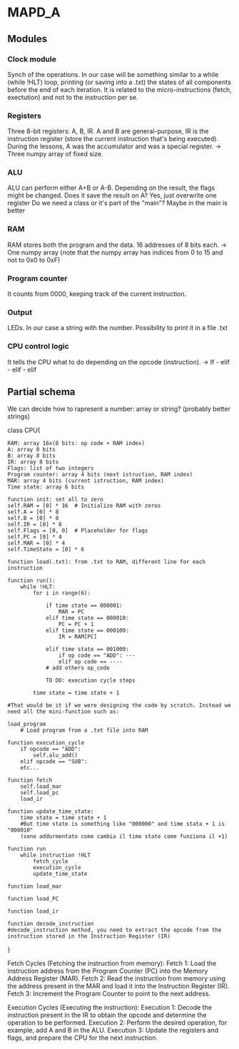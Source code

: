 # MAPD_A

## Modules

### Clock module
Synch of the operations. 
In our case will be something similar to a while (while !HLT) loop, printing (or saving into a .txt) the states of all components before the end of each iteration. 
It is related to the micro-instructions (fetch, exectution) and not to the instruction per se. 

### Registers
Three 8-bit registers: A, B, IR. A and B are general-purpose, IR is the instruction register (store the current instruction that's being executed). 
During the lessons, A was the accumulator and was a special register. 
-> Three numpy array of fixed size. 


### ALU
ALU can perform either A+B or A-B. 
Depending on the result, the flags might be changed. 
Does it save the result on A? Yes, just overwrite one register
Do we need a class or it's part of the "main"? Maybe in the main is better


### RAM
RAM stores both the program and the data. 16 addresses of 8 bits each. 
-> One numpy array (note that the numpy array has indices from 0 to 15 and not to 0x0 to 0xF)


### Program counter
It counts from 0000, keeping track of the current instruction. 

### Output
LEDs. In our case a string with the number. Possibility to print it in a file .txt


### CPU control logic
It tells the CPU what to do depending on the opcode (instruction). 
-> If - elif - elif - elif


## Partial schema
We can decide how to rapresent a number: array or string? (probably better strings)

class CPU{

    RAM: array 16x(8 bits: op code + RAM index)
    A: array 8 bits
    B: array 8 bits
    IR: array 8 bits
    Flags: list of two integers
    Program counter: array 4 bits (next istruction, RAM index)
    MAR: array 4 bits (current istruction, RAM index)
    Time state: array 6 bits

    function init: set all to zero 
    self.RAM = [0] * 16  # Initialize RAM with zeros
    self.A = [0] * 8
    self.B = [0] * 8
    self.IR = [0] * 8
    self.Flags = [0, 0]  # Placeholder for flags
    self.PC = [0] * 4
    self.MAR = [0] * 4
    self.TimeState = [0] * 6
    
    function load(.txt): from .txt to RAM, different line for each instruction

    function run():
        while !HLT: 
            for i in range(6):

                if time state == 000001:
                    MAR = PC
                elif time state == 000010:
                    PC = PC + 1
                elif time state == 000100:
                    IR = RAM[PC]

                elif time state == 001000:
                    if op code == "ADD": ---
                    elif op code == ----
                # add others op_code

                TO DO: execution cycle steps

            time state = time state + 1

    #That would be it if we were designing the code by scratch. Instead we need all the mini-function such as:

    load_program
        # Load program from a .txt file into RAM
    
    function execution_cycle
        if opcode == "ADD":
            self.alu_add()
        elif opcode == "SUB":
        etc...
    
    function fetch
        self.load_mar
        self.load_pc
        load_ir
        
    function update_time_state:
        time state = time state + 1
        #But time state is something like "000000" and time stata + 1 is "000010"
        (sono addormentato come cambia il time state come funziona il +1)

    function run
        while instruction !HLT
            fetch_cycle
            execution_cycle
            update_time_state

    function load_mar

    function load_PC

    function load_ir

    function decode_instruction
    #decode_instruction method, you need to extract the opcode from the instruction stored in the Instruction Register (IR)


}

Fetch Cycles (Fetching the instruction from memory):
Fetch 1: Load the instruction address from the Program Counter (PC) into the Memory Address Register (MAR).
Fetch 2: Read the instruction from memory using the address present in the MAR and load it into the Instruction Register (IR).
Fetch 3: Increment the Program Counter to point to the next address.

Execution Cycles (Executing the instruction):
Execution 1: Decode the instruction present in the IR to obtain the opcode and determine the operation to be performed.
Execution 2: Perform the desired operation, for example, add A and B in the ALU.
Execution 3: Update the registers and flags, and prepare the CPU for the next instruction.
